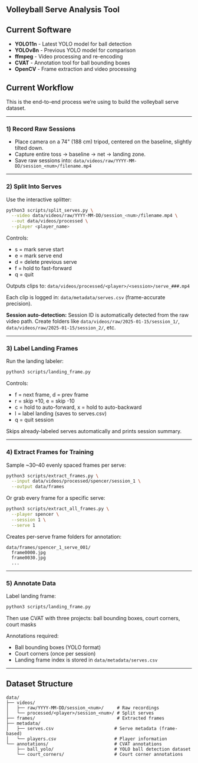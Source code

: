 ## Volleyball Serve Analysis Tool

## Current Software

- **YOLO11n** - Latest YOLO model for ball detection
- **YOLOv8n** - Previous YOLO model for comparison
- **ffmpeg** - Video processing and re-encoding
- **CVAT** - Annotation tool for ball bounding boxes
- **OpenCV** - Frame extraction and video processing 


## Current Workflow

This is the end-to-end process we’re using to build the volleyball serve dataset.

---

### 1) Record Raw Sessions
- Place camera on a 74" (188 cm) tripod, centered on the baseline, slightly tilted down.
- Capture entire toss → baseline → net → landing zone.
- Save raw sessions into: `data/videos/raw/YYYY-MM-DD/session_<num>/filename.mp4`

---

### 2) Split Into Serves
Use the interactive splitter:
```bash
python3 scripts/split_serves.py \
  --video data/videos/raw/YYYY-MM-DD/session_<num>/filename.mp4 \
  --out data/videos/processed \
  --player <player_name>
```

Controls:
- s = mark serve start
- e = mark serve end
- d = delete previous serve
- f = hold to fast-forward
- q = quit

Outputs clips to: `data/videos/processed/<player>/<session>/serve_###.mp4`

Each clip is logged in: `data/metadata/serves.csv` (frame-accurate precision).

**Session auto-detection:** Session ID is automatically detected from the raw video path. Create folders like `data/videos/raw/2025-01-15/session_1/`, `data/videos/raw/2025-01-15/session_2/`, etc.

---

### 3) Label Landing Frames
Run the landing labeler:
```bash
python3 scripts/landing_frame.py
```

Controls:
- f = next frame, d = prev frame
- r = skip +10, e = skip -10
- c = hold to auto-forward, x = hold to auto-backward
- l = label landing (saves to serves.csv)
- q = quit session

Skips already-labeled serves automatically and prints session summary.

---

### 4) Extract Frames for Training
Sample ~30–40 evenly spaced frames per serve:
```bash
python3 scripts/extract_frames.py \
  --input data/videos/processed/spencer/session_1 \
  --output data/frames
```
Or grab every frame for a specific serve:
```bash
python3 scripts/extract_all_frames.py \
  --player spencer \
  --session 1 \
  --serve 1
```

Creates per-serve frame folders for annotation:
```
data/frames/spencer_1_serve_001/
  frame0000.jpg
  frame0030.jpg
  ...
```

---

### 5) Annotate Data
Label landing frame:
```bash
python3 scripts/landing_frame.py
```

Then use CVAT with three projects: ball bounding boxes, court corners, court masks

Annotations required:
- Ball bounding boxes (YOLO format)
- Court corners (once per session)
- Landing frame index is stored in `data/metadata/serves.csv`

---

## Dataset Structure

```
data/
├── videos/
│   ├── raw/YYYY-MM-DD/session_<num>/     # Raw recordings
│   └── processed/<player>/session_<num>/ # Split serves
├── frames/                               # Extracted frames
├── metadata/
│   ├── serves.csv                       # Serve metadata (frame-based)
│   └── players.csv                      # Player information
└── annotations/                         # CVAT annotations
    ├── ball_yolo/                       # YOLO ball detection dataset
    └── court_corners/                   # Court corner annotations
```
